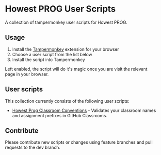 # Howest PROG User Scripts

A collection of tampermonkey user scripts for Howest PROG.

## Usage

1. Install the [Tampermonkey](https://www.tampermonkey.net/) extension for your browser
2. Choose a user script from the list below
3. Install the script into Tampermonkey

Left enabled, the script will do it's magic once you are visit the relevant page in your browser.

## User scripts

This collection currently consists of the following user scripts:

+ [Howest Prog Classroom Conventions](https://raw.githubusercontent.com/howest-gp/howest-user-scripts/master/classroom-conventions/howest-prog-classroom-conventions.user.js) - Validates your classroom names and assignment prefixes in GitHub Classrooms.


## Contribute

Please contribute new scripts or changes using feature branches and pull requests to the dev branch.